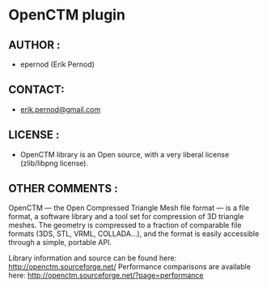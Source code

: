 # OpenCTM plugin

## AUTHOR :
 - epernod (Erik Pernod)
 
## CONTACT:
 - erik.pernod@gmail.com 


## LICENSE :
 - OpenCTM library is an Open source, with a very liberal license (zlib/libpng license).

## OTHER COMMENTS :

OpenCTM — the Open Compressed Triangle Mesh file format — is a file format, 
a software library and a tool set for compression of 3D triangle meshes. 
The geometry is compressed to a fraction of comparable file formats (3DS, STL, VRML, COLLADA...), 
and the format is easily accessible through a simple, portable API.

Library information and source can be found here: http://openctm.sourceforge.net/
Performance comparisons are available here: http://openctm.sourceforge.net/?page=performance
